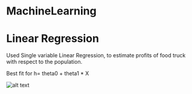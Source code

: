 # MachineLearning
# Linear Regression 

Used Single variable Linear Regression, to estimate profits of food truck with respect to the population. 

Best fit for h= theta0 + theta1 * X

![alt text](LinearRegression\linear_regressionPlot.png "Best fit Illustration")
